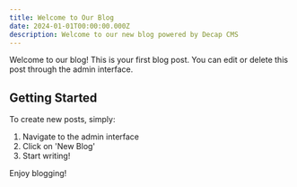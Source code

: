 ```yaml
---
title: Welcome to Our Blog
date: 2024-01-01T00:00:00.000Z
description: Welcome to our new blog powered by Decap CMS
---
```


Welcome to our blog! This is your first blog post. You can edit or delete this post through the admin interface.

## Getting Started

To create new posts, simply:
1. Navigate to the admin interface
2. Click on 'New Blog'
3. Start writing!

Enjoy blogging!